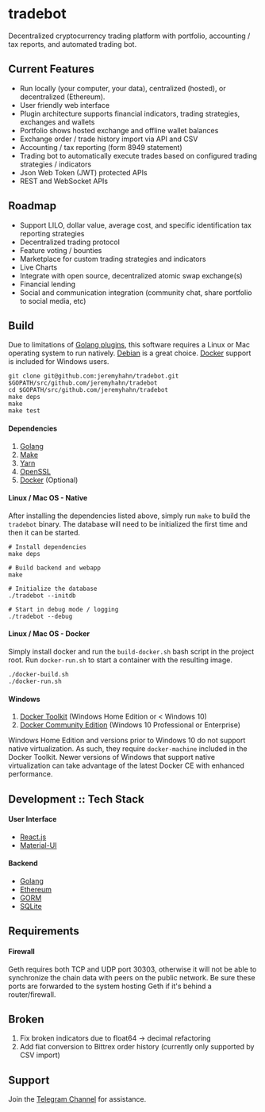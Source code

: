 # tradebot

Decentralized cryptocurrency trading platform with portfolio, accounting / tax reports, and automated trading bot.


## Current Features
* Run locally (your computer, your data), centralized (hosted), or decentralized (Ethereum).
* User friendly web interface
* Plugin architecture supports financial indicators, trading strategies, exchanges and wallets
* Portfolio shows hosted exchange and offline wallet balances
* Exchange order / trade history import via API and CSV
* Accounting / tax reporting (form 8949 statement)
* Trading bot to automatically execute trades based on configured trading strategies / indicators
* Json Web Token (JWT) protected APIs
* REST and WebSocket APIs


## Roadmap
* Support LILO, dollar value, average cost, and specific identification tax reporting strategies
* Decentralized trading protocol
* Feature voting / bounties
* Marketplace for custom trading strategies and indicators
* Live Charts
* Integrate with open source, decentralized atomic swap exchange(s)
* Financial lending
* Social and communication integration (community chat, share portfolio to social media, etc)


## Build

Due to limitations of [Golang plugins](https://golang.org/pkg/plugin/), this software requires a Linux or Mac operating system to run natively. [Debian](https://www.debian.org/) is a great choice. [Docker](https://www.docker.com/) support is included for Windows users.


    git clone git@github.com:jeremyhahn/tradebot.git $GOPATH/src/github.com/jeremyhahn/tradebot
    cd $GOPATH/src/github.com/jeremyhahn/tradebot
    make deps
    make
    make test


#### Dependencies

1. [Golang](https://golang.org/)
2. [Make](https://www.gnu.org/software/make/)
3. [Yarn](https://yarnpkg.com/lang/en/docs/install/)
4. [OpenSSL](https://www.openssl.org/)
5. [Docker](https://www.docker.com/) (Optional)


#### Linux / Mac OS - Native

After installing the dependencies listed above, simply run `make` to build the `tradebot` binary. The database will need to be initialized the first time and then it can be started.

    # Install dependencies
    make deps

    # Build backend and webapp
    make

    # Initialize the database
    ./tradebot --initdb

    # Start in debug mode / logging
    ./tradebot --debug


#### Linux / Mac OS - Docker

Simply install docker and run the `build-docker.sh` bash script in the project root. Run `docker-run.sh` to start a container with the resulting image.

    ./docker-build.sh
    ./docker-run.sh


#### Windows

1. [Docker Toolkit](https://docs.docker.com/toolbox/toolbox_install_windows/) (Windows Home Edition or < Windows 10)
2. [Docker Community Edition](https://store.docker.com/editions/community/docker-ce-desktop-windows) (Windows 10 Professional or Enterprise)

Windows Home Edition and versions prior to Windows 10 do not support native virtualization. As such, they require `docker-machine` included in the Docker Toolkit. Newer versions of Windows that support native virtualization can take advantage of the latest Docker CE with enhanced performance.


## Development :: Tech Stack


#### User Interface
* [React.js](https://reactjs.org/)
* [Material-UI](https://material-ui-next.com/)


#### Backend
* [Golang](https://golang.org/)
* [Ethereum](https://www.ethereum.org/)
* [GORM](http://gorm.io/)
* [SQLite](https://www.sqlite.org/)


## Requirements


#### Firewall

Geth requires both TCP and UDP port 30303, otherwise it will not be able to synchronize the chain data with peers on the public network. Be sure these ports are forwarded to the system hosting Geth if it's behind a router/firewall.


## Broken

1. Fix broken indicators due to float64 -> decimal refactoring
2. Add fiat conversion to Bittrex order history (currently only supported by CSV import)


## Support

Join the [Telegram Channel](https://t.me/joinchat/AAAAAE3ha9a8OpK4bJFomQ) for assistance.
